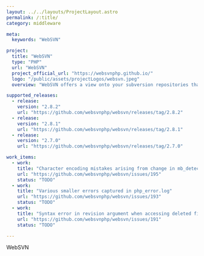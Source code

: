 ```yaml
---
layout: ../../layouts/ProjectLayout.astro
permalink: /:title/
category: middleware

meta:
  keywords: "WebSVN"

project:
  title: "WebSVN"
  type: "PHP"
  url: "WebSVN"
  project_official_url: "https://websvnphp.github.io/"
  logo: "/public/assets/projectLogos/websvn.jpeg"
  overview: "WebSVN offers a view onto your subversion repositories that's been designed to reflect the Subversion methodology. You can view the log of any file or directory and see a list of all the files changed, added or deleted in any given revision. You can also view the differences between two versions of a file so as to see exactly what was changed in a particular revision."

supported_releases:
  - release:
    version: "2.8.2"
    url: "https://github.com/websvnphp/websvn/releases/tag/2.8.2"
  - release:
    version: "2.8.1"
    url: "https://github.com/websvnphp/websvn/releases/tag/2.8.1"
  - release:
    version: "2.7.0"
    url: "https://github.com/websvnphp/websvn/releases/tag/2.7.0"

work_items:
  - work:
    title: "Character encoding mistakes arising from change in mb_detect_encoding"
    url: "https://github.com/websvnphp/websvn/issues/195"
    status: "TODO"
  - work:
    title: "Various smaller errors captured in php_error.log"
    url: "https://github.com/websvnphp/websvn/issues/193"
    status: "TODO"
  - work:
    title: "Syntax error in revision argument when accessing deleted file"
    url: "https://github.com/websvnphp/websvn/issues/191"
    status: "TODO"

---
```


<p>WebSVN</p>
